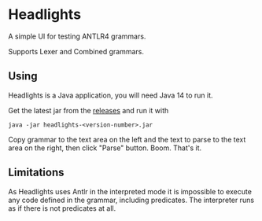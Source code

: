 # Headlights

A simple UI for testing ANTLR4 grammars.

Supports Lexer and Combined grammars.

## Using

Headlights is a Java application, you will need Java 14 to run it.

Get the latest jar from the [releases](https://github.com/uaraven/headlights/releases) and run it with 

    java -jar headlights-<version-number>.jar
    
Copy grammar to the text area on the left and the text to parse to the text area on the right, then click "Parse" button. Boom. That's it. 

## Limitations

As Headlights uses Antlr in the interpreted mode it is impossible to execute any code defined in
the grammar, including predicates. The interpreter runs as if there is not predicates at all. 